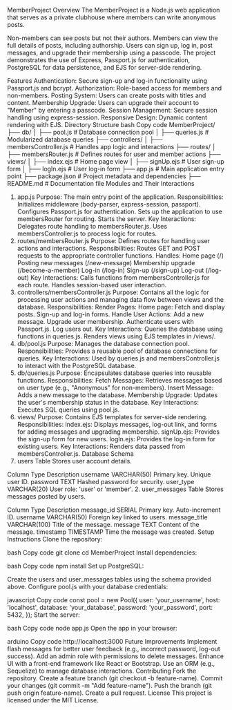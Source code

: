 MemberProject
Overview
The MemberProject is a Node.js web application that serves as a private clubhouse where members can write anonymous posts.

Non-members can see posts but not their authors.
Members can view the full details of posts, including authorship.
Users can sign up, log in, post messages, and upgrade their membership using a passcode.
The project demonstrates the use of Express, Passport.js for authentication, PostgreSQL for data persistence, and EJS for server-side rendering.

Features
Authentication: Secure sign-up and log-in functionality using Passport.js and bcrypt.
Authorization: Role-based access for members and non-members.
Posting System: Users can create posts with titles and content.
Membership Upgrade: Users can upgrade their account to "Member" by entering a passcode.
Session Management: Secure session handling using express-session.
Responsive Design: Dynamic content rendering with EJS.
Directory Structure
bash
Copy code
MemberProject/
├── db/
│   ├── pool.js          # Database connection pool
│   ├── queries.js       # Modularized database queries
├── controllers/
│   ├── membersController.js # Handles app logic and interactions
├── routes/
│   ├── membersRouter.js # Defines routes for user and member actions
├── views/
│   ├── index.ejs        # Home page view
│   ├── signUp.ejs       # User sign-up form
│   ├── logIn.ejs        # User log-in form
├── app.js               # Main application entry point
├── package.json         # Project metadata and dependencies
├── README.md            # Documentation file
Modules and Their Interactions
1. app.js
Purpose: The main entry point of the application.
Responsibilities:
Initializes middleware (body-parser, express-session, passport).
Configures Passport.js for authentication.
Sets up the application to use membersRouter for routing.
Starts the server.
Key Interactions:
Delegates route handling to membersRouter.js.
Uses membersController.js to process logic for routes.
2. routes/membersRouter.js
Purpose: Defines routes for handling user actions and interactions.
Responsibilities:
Routes GET and POST requests to the appropriate controller functions.
Handles:
Home page (/)
Posting new messages (/new-message)
Membership upgrade (/become-a-member)
Log-in (/log-in)
Sign-up (/sign-up)
Log-out (/log-out)
Key Interactions:
Calls functions from membersController.js for each route.
Handles session-based user interaction.
3. controllers/membersController.js
Purpose: Contains all the logic for processing user actions and managing data flow between views and the database.
Responsibilities:
Render Pages:
Home page: Fetch and display posts.
Sign-up and log-in forms.
Handle User Actions:
Add a new message.
Upgrade user membership.
Authenticate users with Passport.js.
Log users out.
Key Interactions:
Queries the database using functions in queries.js.
Renders views using EJS templates in /views/.
4. db/pool.js
Purpose: Manages the database connection pool.
Responsibilities:
Provides a reusable pool of database connections for queries.
Key Interactions:
Used by queries.js and membersController.js to interact with the PostgreSQL database.
5. db/queries.js
Purpose: Encapsulates database queries into reusable functions.
Responsibilities:
Fetch Messages: Retrieves messages based on user type (e.g., "Anonymous" for non-members).
Insert Message: Adds a new message to the database.
Membership Upgrade: Updates the user's membership status in the database.
Key Interactions:
Executes SQL queries using pool.js.
6. views/
Purpose: Contains EJS templates for server-side rendering.
Responsibilities:
index.ejs: Displays messages, log-out link, and forms for adding messages and upgrading membership.
signUp.ejs: Provides the sign-up form for new users.
logIn.ejs: Provides the log-in form for existing users.
Key Interactions:
Renders data passed from membersController.js.
Database Schema
1. users Table
Stores user account details.

Column	Type	Description
username	VARCHAR(50)	Primary key. Unique user ID.
password	TEXT	Hashed password for security.
user_type	VARCHAR(20)	User role: 'user' or 'member'.
2. user_messages Table
Stores messages posted by users.

Column	Type	Description
message_id	SERIAL	Primary key. Auto-increment ID.
username	VARCHAR(50)	Foreign key linked to users.
message_title	VARCHAR(100)	Title of the message.
message	TEXT	Content of the message.
timestamp	TIMESTAMP	Time the message was created.
Setup Instructions
Clone the repository:

bash
Copy code
git clone <repository-url>
cd MemberProject
Install dependencies:

bash
Copy code
npm install
Set up PostgreSQL:

Create the users and user_messages tables using the schema provided above.
Configure pool.js with your database credentials:

javascript
Copy code
const pool = new Pool({
    user: 'your_username',
    host: 'localhost',
    database: 'your_database',
    password: 'your_password',
    port: 5432,
});
Start the server:

bash
Copy code
node app.js
Open the app in your browser:

arduino
Copy code
http://localhost:3000
Future Improvements
Implement flash messages for better user feedback (e.g., incorrect password, log-out success).
Add an admin role with permissions to delete messages.
Enhance UI with a front-end framework like React or Bootstrap.
Use an ORM (e.g., Sequelize) to manage database interactions.
Contributing
Fork the repository.
Create a feature branch (git checkout -b feature-name).
Commit your changes (git commit -m "Add feature-name").
Push the branch (git push origin feature-name).
Create a pull request.
License
This project is licensed under the MIT License.